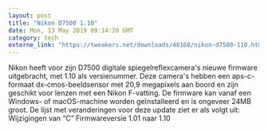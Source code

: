 ```yaml
---
layout: post
title: "Nikon D7500 1.10"
date: Mon, 13 May 2019 09:14:20 GMT
category: tech
externe_link: "https://tweakers.net/downloads/48168/nikon-d7500-110.html"
---
```


Nikon heeft voor zijn D7500 digitale spiegelreflexcamera's nieuwe firmware uitgebracht, met 1.10 als versienummer. Deze camera's hebben een aps-c-formaat dx-cmos-beeldsensor met 20,9 megapixels aan boord en zijn geschikt voor lenzen met een Nikon F-vatting. De firmware kan vanaf een Windows- of macOS-machine worden geïnstalleerd en is ongeveer 24MB groot. De lijst met veranderingen voor deze update ziet er als volgt uit: Wijzigingen van “C” Firmwareversie 1.01 naar 1.10<img src="http://feeds.feedburner.com/~r/tweakers/mixed/~4/DVp7flH0zKY" height="1" width="1" alt=""/>

